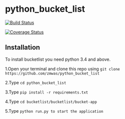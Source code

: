 
# python_bucket_list

[![Build Status](https://travis-ci.org/zmwas/python_bucket_list.svg?branch=setup)](https://travis-ci.org/zmwas/python_bucket_list)  

[![Coverage Status](https://coveralls.io/repos/github/zmwas/python_bucket_list/badge.svg?branch=setup)](https://coveralls.io/github/zmwas/python_bucket_list?branch=setup)

## Installation
To install bucketlist you need python 3.4 and above.

1.Open your terminal and clone this repo using `git clone https://github.com/zmwas/python_bucket_list`

2.Type `cd python_bucket_list`

3.Type `pip install -r requirements.txt`

4.Type `cd bucketlist/bucketlist/bucket-app`

5.Type `python run.py to start the application`

